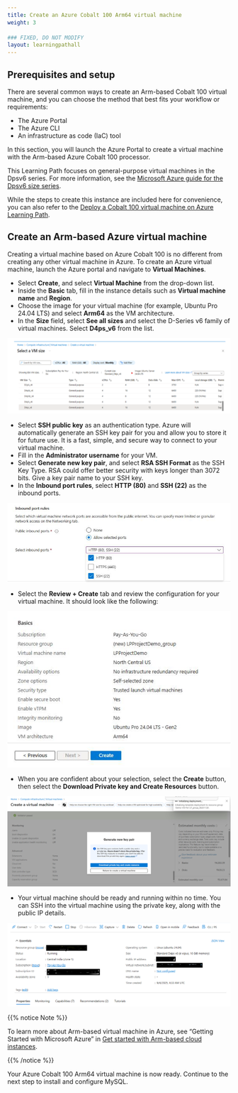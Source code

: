 ```yaml
---
title: Create an Azure Cobalt 100 Arm64 virtual machine
weight: 3

### FIXED, DO NOT MODIFY
layout: learningpathall
---
```


## Prerequisites and setup

There are several common ways to create an Arm-based Cobalt 100 virtual machine, and you can choose the method that best fits your workflow or requirements:

- The Azure Portal
- The Azure CLI
- An infrastructure as code (IaC) tool

In this section, you will launch the Azure Portal to create a virtual machine with the Arm-based Azure Cobalt 100 processor.

This Learning Path focuses on general-purpose virtual machines in the Dpsv6 series. For more information, see the [Microsoft Azure guide for the Dpsv6 size series](https://learn.microsoft.com/en-us/azure/virtual-machines/sizes/general-purpose/dpsv6-series).

While the steps to create this instance are included here for convenience, you can also refer to the [Deploy a Cobalt 100 virtual machine on Azure Learning Path](/learning-paths/servers-and-cloud-computing/cobalt/).

## Create an Arm-based Azure virtual machine 

Creating a virtual machine based on Azure Cobalt 100 is no different from creating any other virtual machine in Azure. To create an Azure virtual machine, launch the Azure portal and navigate to **Virtual Machines**.

- Select **Create**, and select **Virtual Machine** from the drop-down list.
- Inside the **Basic** tab, fill in the instance details such as **Virtual machine name** and **Region**.
- Choose the image for your virtual machine (for example, Ubuntu Pro 24.04 LTS) and select **Arm64** as the VM architecture.
- In the **Size** field, select **See all sizes** and select the D-Series v6 family of virtual machines. Select **D4ps_v6** from the list.

![Azure portal VM creation — Azure Cobalt 100 Arm64 virtual machine (D4ps_v6) alt-text#center](images/instance.png "Select the D-Series v6 family of virtual machines")

- Select **SSH public key** as an authentication type. Azure will automatically generate an SSH key pair for you and allow you to store it for future use. It is a fast, simple, and secure way to connect to your virtual machine.
- Fill in the **Administrator username** for your VM.
- Select **Generate new key pair**, and select **RSA SSH Format** as the SSH Key Type. RSA could offer better security with keys longer than 3072 bits. Give a key pair name to your SSH key.
- In the **Inbound port rules**, select **HTTP (80)** and **SSH (22)** as the inbound ports.

![Azure portal VM creation — Azure Cobalt 100 Arm64 virtual machine (D4ps_v6) alt-text#center](images/instance1.png "Allow inbound port rules")

- Select the **Review + Create** tab and review the configuration for your virtual machine. It should look like the following:

![Azure portal VM creation — Azure Cobalt 100 Arm64 virtual machine (D4ps_v6) alt-text#center](images/ubuntu-pro.png "Review and create an Azure Cobalt 100 Arm64 VM")

- When you are confident about your selection, select the **Create** button, then select the **Download Private key and Create Resources** button.

![Azure portal VM creation — Azure Cobalt 100 Arm64 virtual machine (D4ps_v6) alt-text#center](images/instance4.png "Download private key and create resources")

- Your virtual machine should be ready and running within no time. You can SSH into the virtual machine using the private key, along with the public IP details.

![Azure portal VM creation — Azure Cobalt 100 Arm64 virtual machine (D4ps_v6) alt-text#center](images/final-vm.png "VM deployment confirmation in Azure portal")

{{% notice Note %}}

To learn more about Arm-based virtual machine in Azure, see “Getting Started with Microsoft Azure” in [Get started with Arm-based cloud instances](/learning-paths/servers-and-cloud-computing/csp/azure).

{{% /notice %}}

Your Azure Cobalt 100 Arm64 virtual machine is now ready. Continue to the next step to install and configure MySQL.
